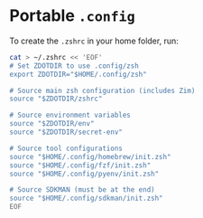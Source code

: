# Portable `.config`

To create the `.zshrc` in your home folder, run:

```bash
cat > ~/.zshrc << 'EOF'
# Set ZDOTDIR to use .config/zsh
export ZDOTDIR="$HOME/.config/zsh"

# Source main zsh configuration (includes Zim)
source "$ZDOTDIR/zshrc"

# Source environment variables
source "$ZDOTDIR/env"
source "$ZDOTDIR/secret-env"

# Source tool configurations
source "$HOME/.config/homebrew/init.zsh"
source "$HOME/.config/fzf/init.zsh" 
source "$HOME/.config/pyenv/init.zsh"

# Source SDKMAN (must be at the end)
source "$HOME/.config/sdkman/init.zsh"
EOF
```
